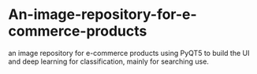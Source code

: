 # An-image-repository-for-e-commerce-products
an image repository for  e-commerce products using PyQT5 to build the UI and deep learning for classification, mainly for searching use.
